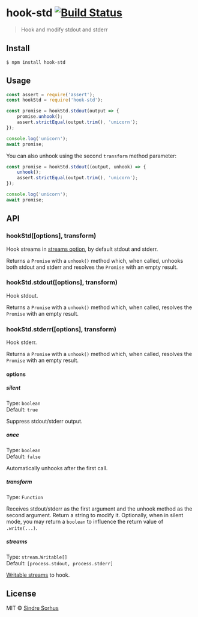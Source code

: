 # hook-std [![Build Status](https://travis-ci.org/sindresorhus/hook-std.svg?branch=master)](https://travis-ci.org/sindresorhus/hook-std)

> Hook and modify stdout and stderr


## Install

```
$ npm install hook-std
```


## Usage

```js
const assert = require('assert');
const hookStd = require('hook-std');

const promise = hookStd.stdout(output => {
	promise.unhook();
	assert.strictEqual(output.trim(), 'unicorn');
});

console.log('unicorn');
await promise;
```

You can also unhook using the second `transform` method parameter:

```js
const promise = hookStd.stdout((output, unhook) => {
	unhook();
	assert.strictEqual(output.trim(), 'unicorn');
});

console.log('unicorn');
await promise;
```


## API

### hookStd([options], transform)

Hook streams in [streams option](#streams), by default stdout and stderr.

Returns a `Promise` with a `unhook()` method which, when called, unhooks both stdout and stderr and resolves the `Promise` with an empty result.

### hookStd.stdout([options], transform)

Hook stdout.

Returns a `Promise` with a `unhook()` method which, when called, resolves the `Promise` with an empty result.

### hookStd.stderr([options], transform)

Hook stderr.

Returns a `Promise` with a `unhook()` method which, when called, resolves the `Promise` with an empty result.

#### options

##### silent

Type: `boolean`<br>
Default: `true`

Suppress stdout/stderr output.

##### once

Type: `boolean`<br>
Default: `false`

Automatically unhooks after the first call.

##### transform

Type: `Function`

Receives stdout/stderr as the first argument and the unhook method as the second argument. Return a string to modify it. Optionally, when in silent mode, you may return a `boolean` to influence the return value of `.write(...)`.

##### streams

Type: `stream.Writable[]`<br>
Default: `[process.stdout, process.stderr]`

[Writable streams](https://nodejs.org/api/stream.html#stream_writable_streams) to hook.


## License

MIT © [Sindre Sorhus](https://sindresorhus.com)
